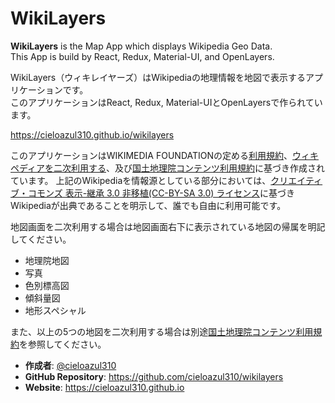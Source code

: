 # WikiLayers

**WikiLayers** is the Map App which displays Wikipedia Geo Data.  
This App is build by React, Redux, Material-UI, and OpenLayers.

WikiLayers（ウィキレイヤーズ）はWikipediaの地理情報を地図で表示するアプリケーションです。  
このアプリケーションはReact, Redux, Material-UIとOpenLayersで作られています。

https://cieloazul310.github.io/wikilayers

このアプリケーションはWIKIMEDIA FOUNDATIONの定める[利用規約]、[ウィキペディアを二次利用する][二次利用]、及び[国土地理院コンテンツ利用規約]に基づき作成されています。
上記のWikipediaを情報源としている部分においては、[クリエイティブ・コモンズ 表示-継承 3.0 非移植(CC-BY-SA 3.0) ライセンス][CC-BY-SA 3.0]に基づきWikipediaが出典であることを明示して、誰でも自由に利用可能です。

地図画面を二次利用する場合は地図画面右下に表示されている地図の帰属を明記してください。

- 地理院地図
- 写真
- 色別標高図
- 傾斜量図
- 地形スペシャル

また、以上の5つの地図を二次利用する場合は別途[国土地理院コンテンツ利用規約]を参照してください。

- **作成者**: [@cieloazul310]
- **GitHub Repository**: https://github.com/cieloazul310/wikilayers
- **Website**: https://cieloazul310.github.io

[@cieloazul310]: https://twitter.com/cieloazul310
<!-- 
WIKIMEDIA FOUNDATION 利用規約
-->
[利用規約]: https://wikimediafoundation.org/wiki/Terms_of_Use/ja
<!-- 
Wikipedia:ウィキペディアを二次利用する
-->
[二次利用]: https://ja.wikipedia.org/wiki/Wikipedia:%E3%82%A6%E3%82%A3%E3%82%AD%E3%83%9A%E3%83%87%E3%82%A3%E3%82%A2%E3%82%92%E4%BA%8C%E6%AC%A1%E5%88%A9%E7%94%A8%E3%81%99%E3%82%8B
<!--
国土地理院コンテンツ利用規約
-->
[国土地理院コンテンツ利用規約]: http://www.gsi.go.jp/kikakuchousei/kikakuchousei40182.html
<!--
クリエイテブ・コモンズ 3.0
-->
[CC-BY-SA 3.0]: http://creativecommons.org/licenses/by-sa/3.0/
